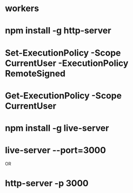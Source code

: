 # workers

# npm install -g http-server

# Set-ExecutionPolicy -Scope CurrentUser -ExecutionPolicy RemoteSigned

# Get-ExecutionPolicy -Scope CurrentUser

# npm install -g live-server

# live-server --port=3000

OR 

# http-server -p 3000